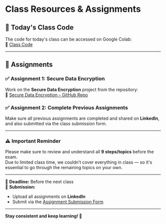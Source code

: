 # Class Resources & Assignments

## 📌 Today's Class Code  
The code for today's class can be accessed on Google Colab:  
🔗 [Class Code](https://colab.research.google.com/drive/1rKjIIgFRB9JuI5dLDq09dQvnOVMN1QIX?usp=sharing)

---

## 🎯 Assignments

### ✅ Assignment 1: Secure Data Encryption  
Work on the **Secure Data Encryption** project from the repository:  
🔗 [Secure Data Encryption – GitHub Repo](https://github.com/panaversity/learn-modern-ai-python/tree/main/CLASS_PROJECTS/05_secure_data_encryption)

### ✅ Assignment 2: Complete Previous Assignments  
Make sure all previous assignments are completed and shared on **LinkedIn**, and also submitted via the class submission form.

---

### ⚠️ Important Reminder

Please make sure to review and understand all **9 steps/topics** before the exam.  
Due to limited class time, we couldn’t cover everything in class — so it's essential to go through the remaining topics on your own.

---

📅 **Deadline:** Before the next class  
📌 **Submission:**  
- Upload all assignments on **LinkedIn**  
- Submit via the [Assignment Submission Form](https://forms.gle/WbSHzHaUjbHfrBqE8)

---

**Stay consistent and keep learning! 🚀**

